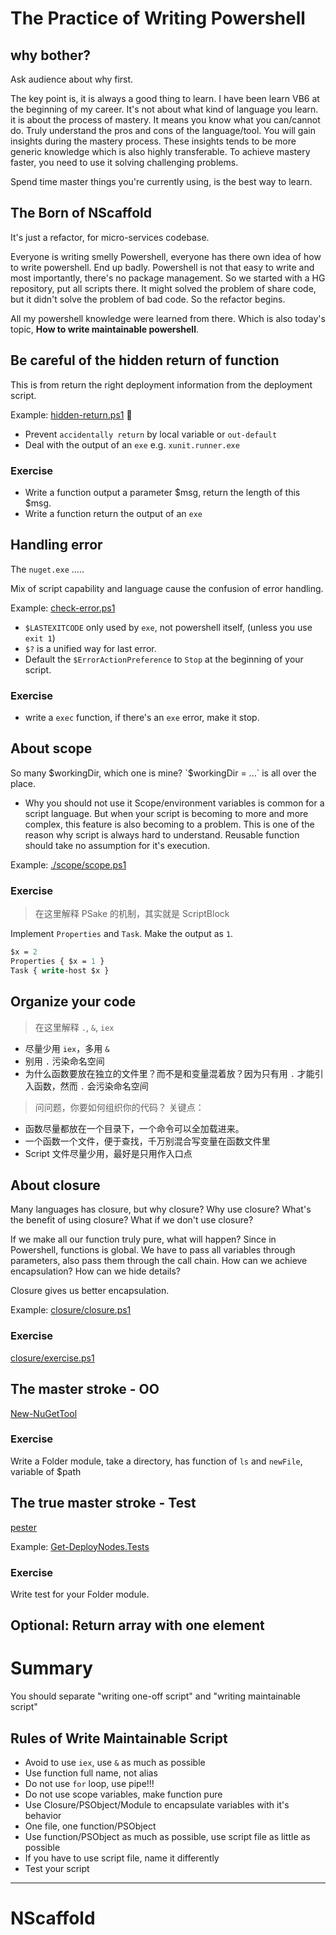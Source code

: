 # The Practice of Writing Powershell

## why bother? 

Ask audience about why first. 

The key point is, it is always a good thing to learn. I have been learn VB6 at the beginning of my career. It's not about what kind of language you learn. it is about the process of mastery. It means you know what you can/cannot do. Truly understand the pros and cons of the language/tool. You will gain insights during the mastery process. These insights tends to be more generic knowledge which is also highly transferable. To achieve mastery faster, you need to use it solving challenging problems. 

Spend time master things you're currently using, is the best way to learn. 


## The Born of NScaffold
It's just a refactor, for micro-services codebase. 

Everyone is writing smelly Powershell, everyone has there own idea of how to write powershell. End up badly. Powershell is not that easy to write and most importantly, there's no package management. 
So we started with a HG repository, put all scripts there. It might solved the problem of share code, but it didn't solve the problem of bad code. So the refactor begins. 

All my powershell knowledge were learned from there. Which is also today's topic, **How to write maintainable powershell**. 

## Be careful of the hidden return of function

This is from return the right deployment information from the deployment script. 

Example: [hidden-return.ps1](./hidden-return.ps1)

* Prevent `accidentally return` by local variable or `out-default`
* Deal with the output of an `exe` e.g. `xunit.runner.exe`

### Exercise
* Write a function output a parameter $msg, return the length of this $msg.
* Write a function return the output of an `exe`

## Handling error

The `nuget.exe` .....

Mix of script capability and language cause the confusion of error handling. 

Example: [check-error.ps1](./check-error.ps1)

* `$LASTEXITCODE` only used by `exe`, not powershell itself, (unless you use `exit 1`)
* `$?` is a unified way for last error. 
* Default the `$ErrorActionPreference` to `Stop` at the beginning of your script. 

### Exercise
* write a `exec` function, if there's an `exe` error, make it stop. 

## About scope

So many $workingDir, which one is mine? `$workingDir =  ...` is all over the place. 

* Why you should not use it
    Scope/environment variables is common for a script language. But when your script is becoming to more and more complex, this feature is also becoming to a problem. This is one of the reason why script is always hard to understand. Reusable function should take no assumption for it's execution. 

Example: [./scope/scope.ps1](./scope/scope.ps1)

### Exercise
> 在这里解释 PSake 的机制，其实就是 ScriptBlock

Implement `Properties` and `Task`. Make the output as `1`. 
```ps
$x = 2
Properties { $x = 1 }
Task { write-host $x }
```

## Organize your code

> 在这里解释 `.`, `&`, `iex`

* 尽量少用 `iex`，多用 `&`
* 别用 `.` 污染命名空间
* 为什么函数要放在独立的文件里？而不是和变量混着放？因为只有用 `.` 才能引入函数，然而 `.` 会污染命名空间

> 问问题，你要如何组织你的代码？
关键点：
* 函数尽量都放在一个目录下，一个命令可以全加载进来。
* 一个函数一个文件，便于查找，千万别混合写变量在函数文件里
* Script 文件尽量少用，最好是只用作入口点

## About closure
Many languages has closure, but why closure? Why use closure? What's the benefit of using closure? What if we don't use closure? 

If we make all our function truly pure, what will happen? Since in Powershell, functions is global. We have to pass all variables through parameters, also pass them through the call chain. How can we achieve encapsulation? How can we hide details? 

Closure gives us better encapsulation. 

Example: [closure/closure.ps1](closure/closure.ps1)

### Exercise
[closure/exercise.ps1](closure/exercise.ps1)

## The master stroke - OO
[New-NuGetTool](../PwCIAS/Platform-Integration-Tests/scripts/deploy-ops/New-NuGetTool.ps1)

### Exercise
Write a Folder module, take a directory, has function of `ls` and `newFile`, variable of $path

## The true master stroke - Test
[pester](https://github.com/pester/Pester)

Example: 
[Get-DeployNodes.Tests](https://gitlab.com/xiaoyvr/NScaffold/blob/master/test/scaffold/Get-DeployNodes.Tests.ps1)

### Exercise
Write test for your Folder module.

## Optional: Return array with one element


# Summary
You should separate "writing one-off script" and "writing maintainable script"
## Rules of Write Maintainable Script
* Avoid to use `iex`, use `&` as much as possible
* Use function full name, not alias
* Do not use `for` loop, use pipe!!!
* Do not use scope variables, make function pure
* Use Closure/PSObject/Module to encapsulate variables with it's behavior
* One file, one function/PSObject
* Use function/PSObject as much as possible, use script file as little as possible
* If you have to use script file, name it differently
* Test your script


--------------

# NScaffold
